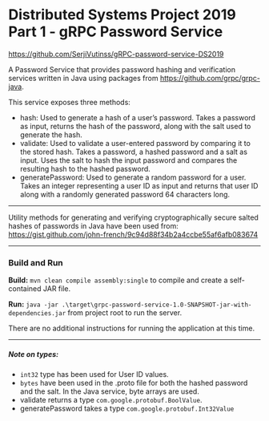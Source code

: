 # Distributed Systems Project 2019 Part 1 - gRPC Password Service

https://github.com/SerjiVutinss/gRPC-password-service-DS2019

A Password Service that provides password hashing and verification services written in Java using packages from 
https://github.com/grpc/grpc-java.

This service exposes three methods:

* hash: Used to generate a hash of a user’s password. Takes a password as input, returns the hash of the password, 
along with the salt used to generate the hash.
* validate: Used to validate a user-entered password by comparing it to the stored hash. Takes a password, a hashed 
password and a salt as input. Uses the salt to hash the input password and compares the resulting hash to the hashed 
password.
* generatePassword: Used to generate a random password for a user.  Takes an integer representing a user ID as input 
and returns that user ID along with a randomly generated password 64 characters long.

***
Utility methods for generating and verifying cryptographically secure salted hashes of
passwords in Java have been used from: https://gist.github.com/john-french/9c94d88f34b2a4ccbe55af6afb083674

***

### Build and Run

**Build:** `mvn clean compile assembly:single` to compile and create a self-contained JAR file.

**Run:** `java -jar .\target\grpc-password-service-1.0-SNAPSHOT-jar-with-dependencies.jar` from project root to run the server.

There are no additional instructions for running the application at this time.
***
##### Note on types:
* `int32` type has been used for User ID values.
* `bytes` have been used in the .proto file for both the hashed password and the salt. In the Java service, 
byte arrays are used.
* validate returns a type `com.google.protobuf.BoolValue`.
* generatePassword takes a type `com.google.protobuf.Int32Value`

